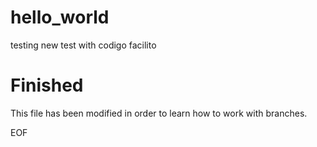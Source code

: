 # hello_world
testing
new test with codigo facilito
# Finished




This file has been modified in order to learn how to work with branches.

EOF
